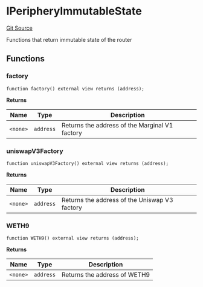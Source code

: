 # IPeripheryImmutableState
[Git Source](https://github.com/MarginalProtocol/v1-periphery/blob/de728cd3d633f080a3fd40108fe8de3ab4edd595/contracts/interfaces/IPeripheryImmutableState.sol)

Functions that return immutable state of the router


## Functions
### factory


```solidity
function factory() external view returns (address);
```
**Returns**

|Name|Type|Description|
|----|----|-----------|
|`<none>`|`address`|Returns the address of the Marginal V1 factory|


### uniswapV3Factory


```solidity
function uniswapV3Factory() external view returns (address);
```
**Returns**

|Name|Type|Description|
|----|----|-----------|
|`<none>`|`address`|Returns the address of the Uniswap V3 factory|


### WETH9


```solidity
function WETH9() external view returns (address);
```
**Returns**

|Name|Type|Description|
|----|----|-----------|
|`<none>`|`address`|Returns the address of WETH9|


